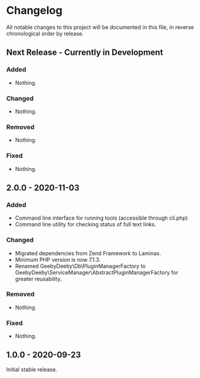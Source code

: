 # Changelog

All notable changes to this project will be documented in this file, in reverse chronological order by release.

## Next Release - Currently in Development

### Added

- Nothing.

### Changed

- Nothing.

### Removed

- Nothing.

### Fixed

- Nothing.

## 2.0.0 - 2020-11-03

### Added

- Command line interface for running tools (accessible through cli.php)
- Command line utility for checking status of full text links.

### Changed

- Migrated dependencies from Zend Framework to Laminas.
- Minimum PHP version is now 7.1.3.
- Renamed GeebyDeeby\Db\PluginManagerFactory to GeebyDeeby\ServiceManager\AbstractPluginManagerFactory for greater reusability.

### Removed

- Nothing.

### Fixed

- Nothing.

## 1.0.0 - 2020-09-23

Initial stable release.
